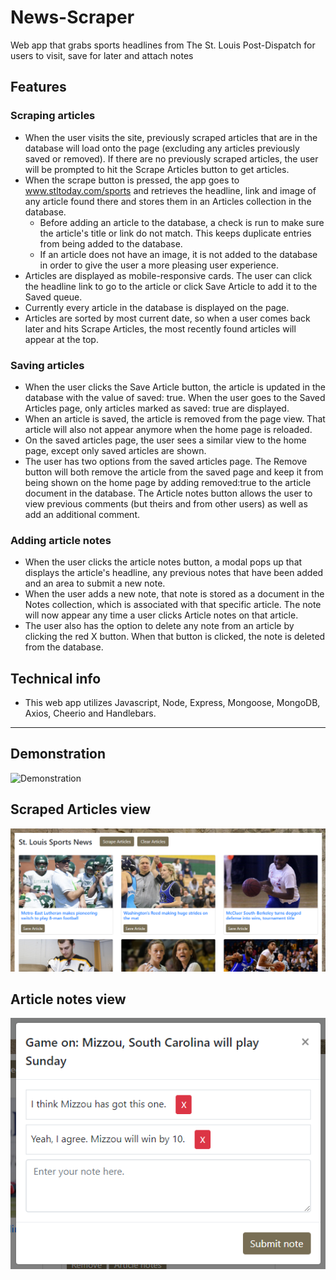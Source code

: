 # News-Scraper
Web app that grabs sports headlines from The St. Louis Post-Dispatch for users to visit, save for later and attach notes

## Features
### Scraping articles
  * When the user visits the site, previously scraped articles that are in the database will load onto the page (excluding any articles previously saved or removed). If there are no previously scraped articles, the user will be prompted to hit the Scrape Articles button to get articles.
  * When the scrape button is pressed, the app goes to www.stltoday.com/sports and retrieves the headline, link and image of any article found there and stores them in an Articles collection in the database.
    * Before adding an article to the database, a check is run to make sure the article's title or link do not match. This keeps duplicate entries from being added to the database.
    * If an article does not have an image, it is not added to the database in order to give the user a more pleasing user experience.
  * Articles are displayed as mobile-responsive cards. The user can click the headline link to go to the article or click Save Article to add it to the Saved queue.
  * Currently every article in the database is displayed on the page.
  * Articles are sorted by most current date, so when a user comes back later and hits Scrape Articles, the most recently found articles will appear at the top.

### Saving articles
  * When the user clicks the Save Article button, the article is updated in the database with the value of saved: true. When the user goes to the Saved Articles page, only articles marked as saved: true are displayed.
  * When an article is saved, the article is removed from the page view. That article will also not appear anymore when the home page is reloaded.
  * On the saved articles page, the user sees a similar view to the home page, except only saved articles are shown.
  * The user has two options from the saved articles page. The Remove button will both remove the article from the saved page and keep it from being shown on the home page by adding removed:true to the article document in the database. The Article notes button allows the user to view previous comments (but theirs and from other users) as well as add an additional comment.

### Adding article notes
  * When the user clicks the article notes button, a modal pops up that displays the article's headline, any previous notes that have been added and an area to submit a new note.
  * When the user adds a new note, that note is stored as a document in the Notes collection, which is associated with that specific article. The note will now appear any time a user clicks Article notes on that article.
  * The user also has the option to delete any note from an article by clicking the red X button. When that button is clicked, the note is deleted from the database. 

## Technical info
  * This web app utilizes Javascript, Node, Express, Mongoose, MongoDB, Axios, Cheerio and Handlebars.
  
***
## Demonstration
![Demonstration](https://github.com/edcourtney74/News-Scraper/blob/master/public/images/demo.gif "Demonstration")

## Scraped Articles view
![Scraped view](https://github.com/edcourtney74/News-Scraper/blob/master/public/images/scraped.PNG "Scraped view")

## Article notes view
![Article notes view](https://github.com/edcourtney74/News-Scraper/blob/master/public/images/notes.PNG "Article notes view")

